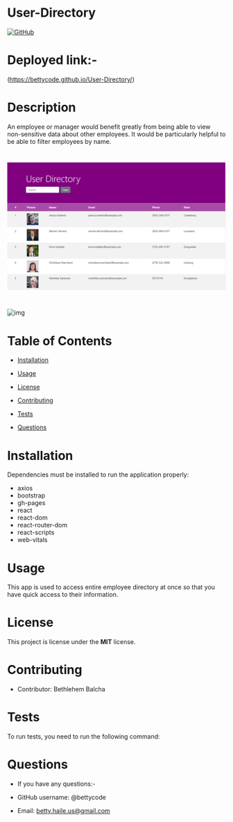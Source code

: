 # User-Directory



[![GitHub](https://img.shields.io/github/license/bettycode/User-Directory?logo=MIT&style=plastic)](https://github.com/BB/User-Directory)

# Deployed link:-
(https://bettycode.github.io/User-Directory/)

# Description
An employee or manager would benefit greatly from being able to view non-sensitive data about other employees. It would be particularly helpful to be able to filter employees by name.


#

![img](assets/1.png)

#
![img](assets/2.gif)

# Table of Contents

* [Installation](#installation)

* [Usage](#usage)

* [License](#license)

* [Contributing](#contributing)

* [Tests](#tests)

* [Questions](#questions)

# Installation

Dependencies must be installed to run the application properly:

* axios
* bootstrap
* gh-pages
* react
* react-dom
* react-router-dom
* react-scripts
* web-vitals

# Usage
  This app is used to access entire employee directory at once so that you have quick access to their information.



# License

This project is license under the **MIT** license.


# Contributing

* Contributor: Bethlehem Balcha

# Tests

To run tests, you need to run the following command:

# Questions

* If you have any questions:-

* GitHub username: @bettycode

* Email: betty.haile.us@gmail.com

